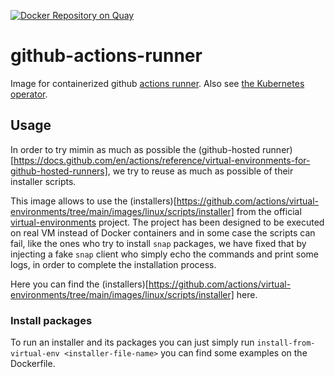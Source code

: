[![Docker Repository on Quay](https://quay.io/repository/evryfs/github-actions-runner/status "Docker Repository on Quay")](https://quay.io/repository/evryfs/github-actions-runner)

# github-actions-runner

Image for containerized github [actions runner](https://github.com/actions/runner).
Also see [the Kubernetes operator](https://github.com/evryfs/github-actions-runner-operator/).

## Usage

In order to try mimin as much as possible the (github-hosted runner)[https://docs.github.com/en/actions/reference/virtual-environments-for-github-hosted-runners], we try to reuse as much as possible of their installer scripts.

This image allows to use the (installers)[https://github.com/actions/virtual-environments/tree/main/images/linux/scripts/installer] from the official [virtual-environments](https://github.com/actions/virtual-environments) project.
The project has been designed to be executed on real VM instead of Docker containers and in some case the scripts can fail,
like the ones who try to install `snap` packages, we have fixed that by injecting a fake `snap` client who simply echo the commands
and print some logs, in order to complete the installation process.

Here you can find the (installers)[https://github.com/actions/virtual-environments/tree/main/images/linux/scripts/installer] here.

### Install packages

To run an installer and its packages you can just simply run `install-from-virtual-env <installer-file-name>` you can find
some examples on the Dockerfile.

